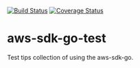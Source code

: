 [![Build Status](https://travis-ci.org/ohsawa0515/aws-sdk-go-test.svg?branch=master)](https://travis-ci.org/ohsawa0515/aws-sdk-go-test) [![Coverage Status](https://coveralls.io/repos/github/ohsawa0515/aws-sdk-go-test/badge.svg?branch=master)](https://coveralls.io/github/ohsawa0515/aws-sdk-go-test?branch=master)

aws-sdk-go-test
===
Test tips collection of using the aws-sdk-go.
